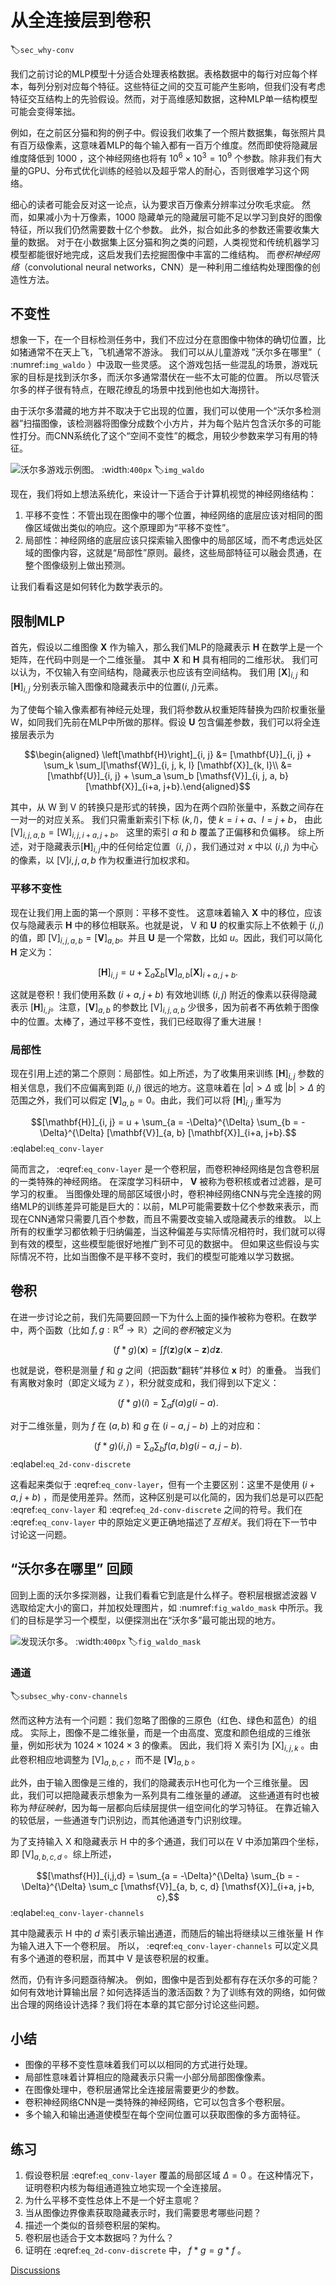 # 从全连接层到卷积
:label:`sec_why-conv`

我们之前讨论的MLP模型十分适合处理表格数据。表格数据中的每行对应每个样本，每列分别对应每个特征。这些特征之间的交互可能产生影响，但我们没有考虑特征交互结构上的先验假设。然而，对于高维感知数据，这种MLP单一结构模型可能会变得笨拙。


例如，在之前区分猫和狗的例子中。假设我们收集了一个照片数据集，每张照片具有百万级像素，这意味着MLP的每个输入都有一百万个维度。然而即使将隐藏层维度降低到 $1000$ ，这个神经网络也将有 $10^6 \times 10^3 = 10^9$ 个参数。除非我们有大量的GPU、分布式优化训练的经验以及超乎常人的耐心，否则很难学习这个网络。


细心的读者可能会反对这一论点，认为要求百万像素分辨率过分吹毛求疵。
然而，如果减小为十万像素，$1000$ 隐藏单元的隐藏层可能不足以学习到良好的图像特征，所以我们仍然需要数十亿个参数。
此外，拟合如此多的参数还需要收集大量的数据。
对于在小数据集上区分猫和狗之类的问题，人类视觉和传统机器学习模型都能很好地完成，这启发我们去挖掘图像中丰富的二维结构。
而*卷积神经网络*（convolutional neural networks，CNN）是一种利用二维结构处理图像的创造性方法。


## 不变性

想象一下，在一个目标检测任务中，我们不应过分在意图像中物体的确切位置，比如猪通常不在天上飞，飞机通常不游泳。
我们可以从儿童游戏 ”沃尔多在哪里”（ :numref:`img_waldo` ）中汲取一些灵感。
这个游戏包括一些混乱的场景，游戏玩家的目标是找到沃尔多，而沃尔多通常潜伏在一些不太可能的位置。
所以尽管沃尔多的样子很有特点，在眼花缭乱的场景中找到他也如大海捞针。

由于沃尔多潜藏的地方并不取决于它出现的位置，我们可以使用一个“沃尔多检测器”扫描图像，该检测器将图像分成数个小方片，并为每个贴片包含沃尔多的可能性打分。而CNN系统化了这个“空间不变性”的概念，用较少参数来学习有用的特征。


![沃尔多游戏示例图。](../img/where-wally-walker-books.jpg)
:width:`400px`
:label:`img_waldo`


现在，我们将如上想法系统化，来设计一下适合于计算机视觉的神经网络结构：

1. 平移不变性：不管出现在图像中的哪个位置，神经网络的底层应该对相同的图像区域做出类似的响应。这个原理即为“平移不变性”。
1. 局部性：神经网络的底层应该只探索输入图像中的局部区域，而不考虑远处区域的图像内容，这就是“局部性”原则。最终，这些局部特征可以融会贯通，在整个图像级别上做出预测。

让我们看看这是如何转化为数学表示的。



## 限制MLP

首先，假设以二维图像 $\mathbf{X}$ 作为输入，那么我们MLP的隐藏表示 $\mathbf{H}$ 在数学上是一个矩阵，在代码中则是一个二维张量。
其中 $\mathbf{X}$ 和 $\mathbf{H}$ 具有相同的二维形状。
我们可以认为，不仅输入有空间结构，隐藏表示也应该有空间结构。
我们用  $[\mathbf{X}]_{i, j}$ 和 $[\mathbf{H}]_{i, j}$ 分别表示输入图像和隐藏表示中的位置($i$, $j$)元素。

为了使每个输入像素都有神经元处理，我们将参数从权重矩阵替换为四阶权重张量 $\mathsf{W}$，如同我们先前在MLP中所做的那样。假设 $\mathbf{U}$ 包含偏差参数，我们可以将全连接层表示为

$$\begin{aligned} \left[\mathbf{H}\right]_{i, j} &= [\mathbf{U}]_{i, j} + \sum_k \sum_l[\mathsf{W}]_{i, j, k, l}  [\mathbf{X}]_{k, l}\\ &=  [\mathbf{U}]_{i, j} +
\sum_a \sum_b [\mathsf{V}]_{i, j, a, b}  [\mathbf{X}]_{i+a, j+b}.\end{aligned}$$

其中，从 $\mathsf{W}$ 到 $\mathsf{V}$ 的转换只是形式的转换，因为在两个四阶张量中，系数之间存在一对一的对应关系。
我们只需重新索引下标 $(k, l)$，使 $k = i+a$、$l = j+b$， 由此  $[\mathsf{V}]_{i, j, a, b} = [\mathsf{W}]_{i, j, i+a, j+b}$。
这里的索引 $a$ 和 $b$ 覆盖了正偏移和负偏移。
综上所述，对于隐藏表示$[\mathbf{H}]_{i, j}$中的任何给定位置（$i$, $j$），我们通过对 $x$ 中以 $(i, j)$ 为中心的像素，以 $[\mathsf{V}]{i, j, a, b}$ 作为权重进行加权求和。


### 平移不变性

现在让我们用上面的第一个原则：平移不变性。
这意味着输入 $\mathbf{X}$ 中的移位，应该仅与隐藏表示 $\mathbf{H}$ 中的移位相联系。也就是说， $\mathsf{V}$ 和 $\mathbf{U}$ 的权重实际上不依赖于 $(i, j)$ 的值，即 $[\mathsf{V}]_{i, j, a, b} = [\mathbf{V}]_{a, b}$。并且  $\mathbf{U}$ 是一个常数，比如 $u$。因此，我们可以简化 $\mathbf{H}$ 定义为：


$$[\mathbf{H}]_{i, j} = u + \sum_a\sum_b [\mathbf{V}]_{a, b} [\mathbf{X}]_{i+a, j+b}.$$


这就是卷积！我们使用系数 $(i+a, j+b)$ 有效地训练 $(i, j)$ 附近的像素以获得隐藏表示 $[\mathbf{H}]_{i, j}$。注意，$[\mathbf{V}]_{a, b}$ 的参数比 $[\mathsf{V}]_{i, j, a, b}$ 少很多，因为前者不再依赖于图像中的位置。太棒了，通过平移不变性，我们已经取得了重大进展！


### 局部性

现在引用上述的第二个原则：局部性。如上所述，为了收集用来训练 $[\mathbf{H}]_{i, j}$ 参数的相关信息，我们不应偏离到距 $(i, j)$ 很远的地方。这意味着在 $|a|> \Delta$ 或 $|b| > \Delta$ 的范围之外，我们可以假定 $[\mathbf{V}]_{a, b} = 0$。由此，我们可以将 $[\mathbf{H}]_{i, j}$ 重写为

$$[\mathbf{H}]_{i, j} = u + \sum_{a = -\Delta}^{\Delta} \sum_{b = -\Delta}^{\Delta} [\mathbf{V}]_{a, b}  [\mathbf{X}]_{i+a, j+b}.$$
:eqlabel:`eq_conv-layer`

简而言之， :eqref:`eq_conv-layer` 是一个卷积层，而卷积神经网络是包含卷积层的一类特殊的神经网络。
在深度学习科研中， $\mathbf{V}$ 被称为卷积核或者过滤器，是可学习的权重。
当图像处理的局部区域很小时，卷积神经网络CNN与完全连接的网络MLP的训练差异可能是巨大的：以前，MLP可能需要数十亿个参数来表示，而现在CNN通常只需要几百个参数，而且不需要改变输入或隐藏表示的维数。
以上所有的权重学习都依赖于归纳偏差，当这种偏差与实际情况相符时，我们就可以得到有效的模型，这些模型能很好地推广到不可见的数据中。
但如果这些假设与实际情况不符，比如当图像不是平移不变时，我们的模型可能难以学习数据。



## 卷积

在进一步讨论之前，我们先简要回顾一下为什么上面的操作被称为卷积。在数学中，两个函数（比如 $f, g: \mathbb{R}^d \to \mathbb{R}$）之间的*卷积*被定义为

$$(f * g)(\mathbf{x}) = \int f(\mathbf{z}) g(\mathbf{x}-\mathbf{z}) d\mathbf{z}.$$

也就是说，卷积是测量 $f$ 和 $g$ 之间（把函数“翻转”并移位 $\mathbf{x}$ 时）的重叠。
当我们有离散对象时（即定义域为 $\mathbb{Z}$ ），积分就变成和，我们得到以下定义：

$$(f * g)(i) = \sum_a f(a) g(i-a).$$

对于二维张量，则为 $f$ 在 $(a, b)$ 和 $g$ 在 $(i-a, j-b)$ 上的对应和：

$$(f * g)(i, j) = \sum_a\sum_b f(a, b) g(i-a, j-b).$$
:eqlabel:`eq_2d-conv-discrete`

这看起来类似于 :eqref:`eq_conv-layer`，但有一个主要区别：这里不是使用 $(i+a, j+b)$ ，而是使用差异。然而，这种区别是可以化简的，因为我们总是可以匹配  :eqref:`eq_conv-layer` 和 :eqref:`eq_2d-conv-discrete` 之间的符号。我们在 :eqref:`eq_conv-layer` 中的原始定义更正确地描述了*互相关*。我们将在下一节中讨论这一问题。


## “沃尔多在哪里” 回顾

回到上面的沃尔多探测器，让我们看看它到底是什么样子。卷积层根据滤波器 $\mathsf{V}$ 选取给定大小的窗口，并加权处理图片，如 :numref:`fig_waldo_mask` 中所示。我们的目标是学习一个模型，以便探测出在“沃尔多”最可能出现的地方。

![发现沃尔多。](../img/waldo-mask.jpg)
:width:`400px`
:label:`fig_waldo_mask`


### 通道
:label:`subsec_why-conv-channels`

然而这种方法有一个问题：我们忽略了图像的三原色（红色、绿色和蓝色）的组成。
实际上，图像不是二维张量，而是一个由高度、宽度和颜色组成的三维张量，例如形状为 $1024 \times 1024 \times 3$ 的像素。
因此，我们将 $\mathsf{X}$ 索引为 $[\mathsf{X}]_{i, j, k}$ 。由此卷积相应地调整为 $[\mathsf{V}]_{a,b,c}$ ，而不是 $[\mathbf{V}]_{a,b}$ 。

此外，由于输入图像是三维的，我们的隐藏表示$\mathsf{H}$也可化为一个三维张量。
因此，我们可以把隐藏表示想象为一系列具有二维张量的*通道*。
这些通道有时也被称为*特征映射*，因为每一层都向后续层提供一组空间化的学习特征。
在靠近输入的较低层，一些通道专门识别边，而其他通道专门识别纹理。

为了支持输入 $\mathsf{X}$ 和隐藏表示 $\mathsf{H}$ 中的多个通道，我们可以在 $\mathsf{V}$ 中添加第四个坐标，即 $[\mathsf{V}]_{a, b, c, d}$ 。综上所述，

$$[\mathsf{H}]_{i,j,d} = \sum_{a = -\Delta}^{\Delta} \sum_{b = -\Delta}^{\Delta} \sum_c [\mathsf{V}]_{a, b, c, d} [\mathsf{X}]_{i+a, j+b, c},$$
:eqlabel:`eq_conv-layer-channels`

其中隐藏表示 $\mathsf{H}$ 中的 $d$ 索引表示输出通道，而随后的输出将继续以三维张量 $\mathsf{H}$ 作为输入进入下一个卷积层。
所以， :eqref:`eq_conv-layer-channels` 可以定义具有多个通道的卷积层，而其中 $\mathsf{V}$ 是该卷积层的权重。

然而，仍有许多问题亟待解决。
例如，图像中是否到处都有存在沃尔多的可能？如何有效地计算输出层？如何选择适当的激活函数？为了训练有效的网络，如何做出合理的网络设计选择？我们将在本章的其它部分讨论这些问题。



## 小结

- 图像的平移不变性意味着我们可以以相同的方式进行处理。
- 局部性意味着计算相应的隐藏表示只需一小部分局部图像像素。
- 在图像处理中，卷积层通常比全连接层需要更少的参数。
- 卷积神经网络CNN是一类特殊的神经网络，它可以包含多个卷积层。
- 多个输入和输出通道使模型在每个空间位置可以获取图像的多方面特征。



## 练习

1. 假设卷积层 :eqref:`eq_conv-layer` 覆盖的局部区域  $\Delta = 0$  。在这种情况下，证明卷积内核为每组通道独立地实现一个全连接层。
1. 为什么平移不变性总体上不是一个好主意呢？
1. 当从图像边界像素获取隐藏表示时，我们需要思考哪些问题？
1. 描述一个类似的音频卷积层的架构。
1. 卷积层也适合于文本数据吗？为什么？
1. 证明在 :eqref:`eq_2d-conv-discrete` 中， $f * g = g * f$  。

[Discussions](https://discuss.d2l.ai/t/64)
